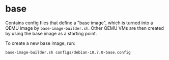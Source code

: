 # base

Contains config files that define a "base image", which is turned into a
QEMU image by `base-image-builder.sh`. Other QEMU VMs are then created by using
the base image as a starting point.

To create a new base image, run:

`base-image-builder.sh configs/debian-10.7.0-base.config`



